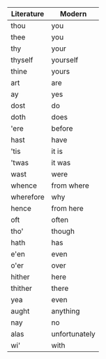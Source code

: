 | Literature | Modern        |
| ---------- | ------------- |
| thou       | you           |
| thee       | you           |
| thy        | your          |
| thyself    | yourself      |
| thine      | yours         |
| art        | are           |
| ay         | yes           |
| dost       | do            |
| doth       | does          |
| 'ere       | before        |
| hast       | have          |
| 'tis       | it is         |
| 'twas      | it was        |
| wast       | were          |
| whence     | from where    |
| wherefore  | why           |
| hence      | from here     |
| oft        | often         |
| tho'       | though        |
| hath       | has           |
| e'en       | even          |
| o'er       | over          |
| hither     | here          |
| thither    | there         |
| yea        | even          |
| aught      | anything      |
| nay        | no            |
| alas       | unfortunately |
| wi'        | with          |
